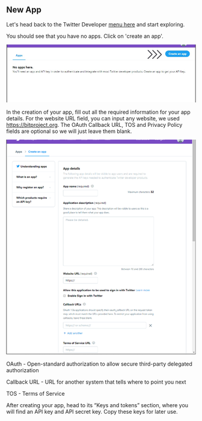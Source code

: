 <!--title={Making a New App}-->

## New App

Let's head back to the Twitter Developer [menu here](https://developer.twitter.com/en/apps) and start exploring.

You should see that you have no apps. Click on 'create an app'.

![](./3-1.jpg)

In the creation of your app, fill out all the required information for your app details. For the website URL field, you can input any website, we used https://bitproject.org. The OAuth Callback URL, TOS and Privacy Policy fields are optional so we will just leave them blank.

![](./3-2.png)

OAuth - Open-standard authorization to allow secure third-party delegated authorization

Callback URL - URL for another system that tells where to point you next

TOS - Terms of Service

After creating your app, head to its “Keys and tokens” section, where you will find an API key and API secret key. Copy these keys for later use. 

